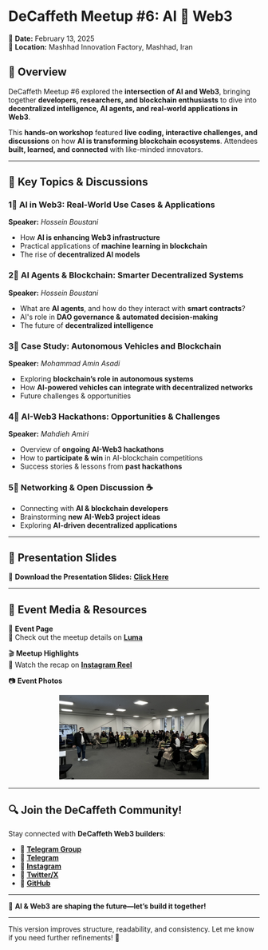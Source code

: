 # **DeCaffeth Meetup #6: AI 🤝 Web3**  

📅 **Date:** February 13, 2025  
📍 **Location:** Mashhad Innovation Factory, Mashhad, Iran  

## 🌟 Overview  

DeCaffeth Meetup #6 explored the **intersection of AI and Web3**, bringing together **developers, researchers, and blockchain enthusiasts** to dive into **decentralized intelligence, AI agents, and real-world applications in Web3**.  

This **hands-on workshop** featured **live coding, interactive challenges, and discussions** on how **AI is transforming blockchain ecosystems**. Attendees **built, learned, and connected** with like-minded innovators.  

---

## 🔹 Key Topics & Discussions  

### 1⃣ **AI in Web3: Real-World Use Cases & Applications**  
**Speaker:** *Hossein Boustani*  

- How **AI is enhancing Web3 infrastructure**  
- Practical applications of **machine learning in blockchain**  
- The rise of **decentralized AI models**  

### 2⃣ **AI Agents & Blockchain: Smarter Decentralized Systems**  
**Speaker:** *Hossein Boustani*  

- What are **AI agents**, and how do they interact with **smart contracts**?  
- AI's role in **DAO governance & automated decision-making**  
- The future of **decentralized intelligence**  

### 3⃣ **Case Study: Autonomous Vehicles and Blockchain**  
**Speaker:** *Mohammad Amin Asadi*  

- Exploring **blockchain’s role in autonomous systems**  
- How **AI-powered vehicles can integrate with decentralized networks**  
- Future challenges & opportunities  

### 4⃣ **AI-Web3 Hackathons: Opportunities & Challenges**  
**Speaker:** *Mahdieh Amiri*  

- Overview of **ongoing AI-Web3 hackathons**  
- How to **participate & win** in AI-blockchain competitions  
- Success stories & lessons from **past hackathons**  

### 5⃣ **Networking & Open Discussion ☕**  

- Connecting with **AI & blockchain developers**  
- Brainstorming **new AI-Web3 project ideas**  
- Exploring **AI-driven decentralized applications**  

---

## 📁 Presentation Slides  
💽 **Download the Presentation Slides:** [**Click Here**](https://docs.google.com/presentation/d/1qK5aDK-vAvXUlIFIauvD_6fZykm8OUJgOkXr1yNMv4I/edit?usp=sharing)  

---

## 📸 Event Media & Resources  

📅 **Event Page**  
🔗 Check out the meetup details on **[Luma](https://lu.ma/a2j9bips)**  

🎬 **Meetup Highlights**  
🔗 Watch the recap on **[Instagram Reel](https://www.instagram.com/reel/DGOLCinAFDz/?igsh=YTRzdGd1cnE4azQ1)**  

📷 **Event Photos**
<p align="center"> <img src="https://github.com/DeCaffeth/DeCaffeth/blob/main/Meetup%236/meetup%236_photo1.jpg" alt="Photo 1" width="300"/> </p>

---

## 🔍 Join the DeCaffeth Community!  

Stay connected with **DeCaffeth Web3 builders**:  

- 💬 **[Telegram Group](https://t.me/+ZLX3NJEAHZYyNjc0)**  
- 📱 **[Telegram](https://t.me/decaffeth)**  
- 📱 **[Instagram](https://www.instagram.com/decaffeth)**  
- 🔧 **[Twitter/X](https://x.com/decaffeth)**  
- 🏢 **[GitHub](https://github.com/decaffeth)**  

---

🚀 **AI & Web3 are shaping the future—let’s build it together!**  

---

This version improves structure, readability, and consistency. Let me know if you need further refinements! 🚀
